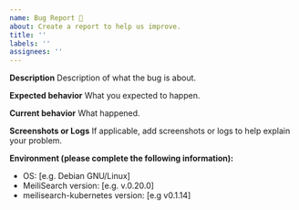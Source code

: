 ```yaml
---
name: Bug Report 🐞
about: Create a report to help us improve.
title: ''
labels: ''
assignees: ''
---
```


<!-- This is not an exhaustive model but a help. No step is mandatory. -->

**Description**
Description of what the bug is about.

**Expected behavior**
What you expected to happen.

**Current behavior**
What happened.

**Screenshots or Logs**
If applicable, add screenshots or logs to help explain your problem.

**Environment (please complete the following information):**
- OS: [e.g. Debian GNU/Linux]
- MeiliSearch version: [e.g. v.0.20.0]
- meilisearch-kubernetes version: [e.g v0.1.14]
